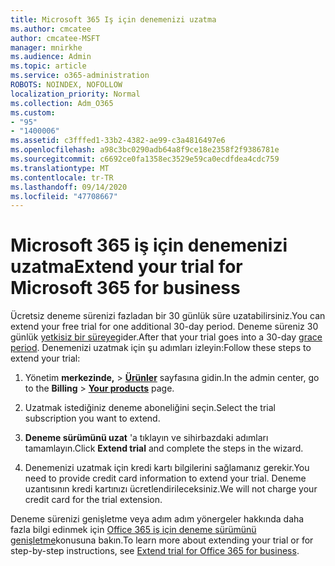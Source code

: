 ```yaml
---
title: Microsoft 365 Iş için denemenizi uzatma
ms.author: cmcatee
author: cmcatee-MSFT
manager: mnirkhe
ms.audience: Admin
ms.topic: article
ms.service: o365-administration
ROBOTS: NOINDEX, NOFOLLOW
localization_priority: Normal
ms.collection: Adm_O365
ms.custom:
- "95"
- "1400006"
ms.assetid: c3fffed1-33b2-4382-ae99-c3a4816497e6
ms.openlocfilehash: a98c3bc0290adb64a8f9ce18e2358f2f9386781e
ms.sourcegitcommit: c6692ce0fa1358ec3529e59ca0ecdfdea4cdc759
ms.translationtype: MT
ms.contentlocale: tr-TR
ms.lasthandoff: 09/14/2020
ms.locfileid: "47708667"
---
```

# <a name="extend-your-trial-for-microsoft-365-for-business"></a><span data-ttu-id="7b06f-102">Microsoft 365 iş için denemenizi uzatma</span><span class="sxs-lookup"><span data-stu-id="7b06f-102">Extend your trial for Microsoft 365 for business</span></span>

<span data-ttu-id="7b06f-103">Ücretsiz deneme sürenizi fazladan bir 30 günlük süre uzatabilirsiniz.</span><span class="sxs-lookup"><span data-stu-id="7b06f-103">You can extend your free trial for one additional 30-day period.</span></span> <span data-ttu-id="7b06f-104">Deneme süreniz 30 günlük [yetkisiz bir süreye](https://docs.microsoft.com/alchemyinsights/grace-period-for-microsoft-365-free-trial)gider.</span><span class="sxs-lookup"><span data-stu-id="7b06f-104">After that your trial goes into a 30-day [grace period](https://docs.microsoft.com/alchemyinsights/grace-period-for-microsoft-365-free-trial).</span></span> <span data-ttu-id="7b06f-105">Denemenizi uzatmak için şu adımları izleyin:</span><span class="sxs-lookup"><span data-stu-id="7b06f-105">Follow these steps to extend your trial:</span></span>
  
1. <span data-ttu-id="7b06f-106">Yönetim **merkezinde,** \> **[Ürünler](https://go.microsoft.com/fwlink/p/?linkid=842054)** sayfasına gidin.</span><span class="sxs-lookup"><span data-stu-id="7b06f-106">In the admin center, go to the **Billing** \> **[Your products](https://go.microsoft.com/fwlink/p/?linkid=842054)** page.</span></span>

2. <span data-ttu-id="7b06f-107">Uzatmak istediğiniz deneme aboneliğini seçin.</span><span class="sxs-lookup"><span data-stu-id="7b06f-107">Select the trial subscription you want to extend.</span></span>

3. <span data-ttu-id="7b06f-108">**Deneme sürümünü uzat** 'a tıklayın ve sihirbazdaki adımları tamamlayın.</span><span class="sxs-lookup"><span data-stu-id="7b06f-108">Click **Extend trial** and complete the steps in the wizard.</span></span>

4. <span data-ttu-id="7b06f-109">Denemenizi uzatmak için kredi kartı bilgilerini sağlamanız gerekir.</span><span class="sxs-lookup"><span data-stu-id="7b06f-109">You need to provide credit card information to extend your trial.</span></span> <span data-ttu-id="7b06f-110">Deneme uzantısının kredi kartınızı ücretlendirileceksiniz.</span><span class="sxs-lookup"><span data-stu-id="7b06f-110">We will not charge your credit card for the trial extension.</span></span>

<span data-ttu-id="7b06f-111">Deneme sürenizi genişletme veya adım adım yönergeler hakkında daha fazla bilgi edinmek için [Office 365 iş için deneme sürümünü genişletme](https://docs.microsoft.com/microsoft-365/commerce/extend-your-trial)konusuna bakın.</span><span class="sxs-lookup"><span data-stu-id="7b06f-111">To learn more about extending your trial or for step-by-step instructions, see [Extend trial for Office 365 for business](https://docs.microsoft.com/microsoft-365/commerce/extend-your-trial).</span></span>
